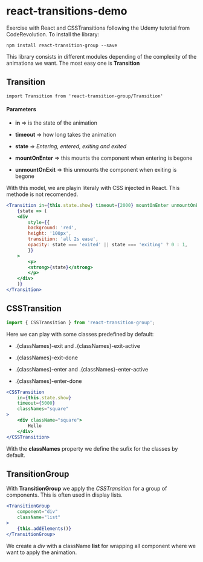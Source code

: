 # react-transitions-demo
Exercise with React and CSSTransitions following the Udemy tutotial from CodeRevolution. To install the library:

```
npm install react-transition-group --save
```
This library consists in different modules depending of the complexity of the animationa we want. The most easy one is __Transition__

## Transition

```jxs
import Transition from 'react-transition-group/Transition'
```

#### Parameters

+ __in__ => is the state of the animation

+ __timeout__ => how long takes the animation

+ __state__ => _Entering, entered, exiting and exited_

+ __mountOnEnter__ => this mounts the component when entering is begone

+ __unmountOnExit__ => this unmounts the component when exiting is begone

With this model, we are playin literaly with CSS injected in React. This methode is not recomended.

```jsx
<Transition in={this.state.show} timeout={2000} mountOnEnter unmountOnExit>
    {state => (
    <div
        style={{
        background: 'red',
        height: '100px',
        transition: 'all 2s ease',
        opacity: state === 'exited' || state === 'exiting' ? 0 : 1,
        }}
    >
        <p>
        <strong>{state}</strong>
        </p>
    </div>
    )}
</Transition>
```

## CSSTransition

```jsx
import { CSSTransition } from 'react-transition-group';
```
Here we can play with some classes predefined by default:

+ .{classNames}-exit and .{classNames}-exit-active

+ .{classNames}-exit-done

+ .{classNames}-enter and .{classNames}-enter-active

+ .{classNames}-enter-done

```jsx
<CSSTransition
    in={this.state.show}
    timeout={5000}
    classNames="square"
>
    <div className="square">
        Hello
    </div>
</CSSTransition>
```
With the __classNames__ property we define the sufix for the classes by default.

## TransitionGroup
With __TransitionGroup__ we apply the _CSSTransition_ for a group of components. This is often used in display lists.

```jsx
<TransitionGroup
    component="div"
    className="list"
>
    {this.addElements()}
</TransitionGroup>
```
We create a _div_ with a className __list__ for wrapping all component where we want to apply the animation.
